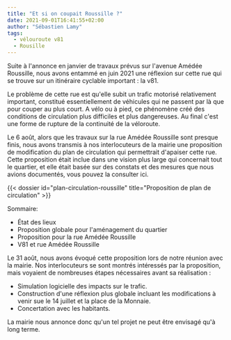 ```yaml
---
title: "Et si on coupait Roussille ?"
date: 2021-09-01T16:41:55+02:00
author: "Sébastien Lamy"
tags:
  - vélouroute v81
  - Rousille
---
```


Suite à l'annonce en janvier de travaux prévus sur l'avenue Amédée Roussille, nous avons entammé en juin 2021 une réflexion sur cette rue qui se trouve sur un itinéraire cyclable important : la v81.

Le problème de cette rue est qu'elle subit un trafic motorisé relativement important, constitué essentiellement de véhicules qui ne passent par là que pour couper au plus court. A vélo ou à pied, ce phénomène créé des conditions de circulation plus difficiles et plus dangereuses. Au final c'est une forme de rupture de la continuité de la véloroute.

Le 6 août, alors que les travaux sur la rue Amédée Roussille sont presque finis, nous avons transmis à nos interlocuteurs de la mairie une proposition de modification du plan de circulation qui permettrait d'apaiser cette rue. Cette proposition était inclue dans une vision plus large qui concernait tout le quartier, et elle était basée sur des constats et des mesures que nous avions documentés, vous pouvez la consulter ici.

<div class="pure-g trombi">
{{< dossier id="plan-circulation-roussille" title="Proposition de plan de circulation" >}}
</div>

Sommaire:
* État des lieux
* Proposition globale pour l'aménagement du quartier
* Proposition pour la rue Amédée Roussille
* V81 et rue Amédée Roussille

Le 31 août, nous avons évoqué cette proposition lors de notre réunion avec la mairie. Nos interlocuteurs se sont montrés intéressés par la proposition, mais voyaient de nombreuses étapes nécessaires avant sa réalisation :
* Simulation logicielle des impacts sur le trafic.
* Construction d'une réflexion plus globale incluant les modifications à venir sue le 14 juillet et la place de la Monnaie.
* Concertation avec les habitants.

La mairie nous annonce donc qu'un tel projet ne peut être envisagé qu'à long terme.
